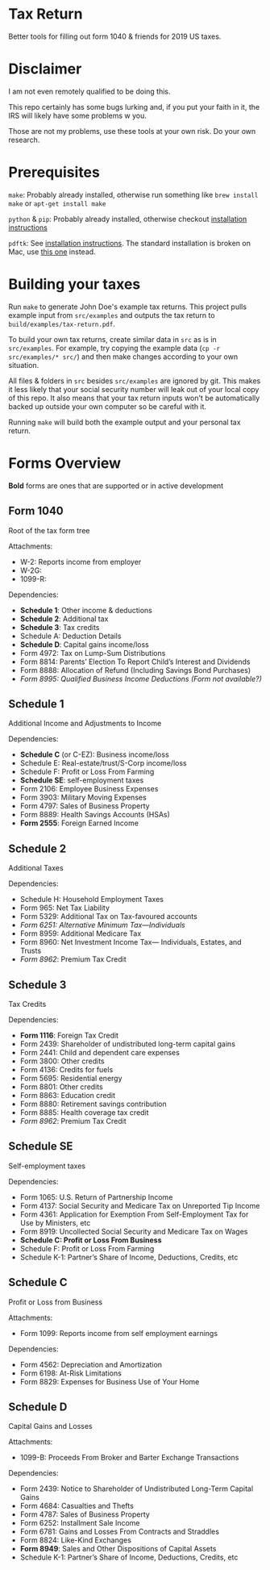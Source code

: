 
# Tax Return

Better tools for filling out form 1040 & friends for 2019 US taxes.

# Disclaimer

I am not even remotely qualified to be doing this.

This repo certainly has some bugs lurking and, if you put your faith in it, the IRS will likely have some problems w you.

Those are not my problems, use these tools at your own risk. Do your own research.

# Prerequisites

`make`: Probably already installed, otherwise run something like `brew install make` or `apt-get install make`

`python` & `pip`: Probably already installed, otherwise checkout [installation instructions](https://www.python.org/downloads/)

`pdftk`: See [installation instructions](https://www.pdflabs.com/tools/pdftk-server/). The standard installation is broken on Mac, use [this one](https://stackoverflow.com/a/39814799) instead.

# Building your taxes

Run `make` to generate John Doe's example tax returns. This project pulls example input from `src/examples` and outputs the tax return to `build/examples/tax-return.pdf`.

To build your own tax returns, create similar data in `src` as is in `src/examples`. For example, try copying the example data (`cp -r src/examples/* src/`) and then make changes according to your own situation.

All files & folders in `src` besides `src/examples` are ignored by git. This makes it less likely that your social security number will leak out of your local copy of this repo. It also means that your tax return inputs won't be automatically backed up outside your own computer so be careful with it.

Running `make` will build both the example output and your personal tax return.

# Forms Overview

**Bold** forms are ones that are supported or in active development

## Form 1040

Root of the tax form tree

Attachments:
 - W-2: Reports income from employer
 - W-2G:
 - 1099-R:

Dependencies:
 - **Schedule 1**: Other income & deductions
 - **Schedule 2**: Additional tax
 - **Schedule 3**: Tax credits
 - Schedule A: Deduction Details
 - **Schedule D**: Capital gains income/loss
 - Form 4972: Tax on Lump-Sum Distributions
 - Form 8814: Parents’ Election To Report Child’s Interest and Dividends
 - Form 8888: Allocation of Refund (Including Savings Bond Purchases)
 - _Form 8995: Qualified Business Income Deductions (Form not available?)_

## Schedule 1

Additional Income and Adjustments to Income

Dependencies:
 - **Schedule C** (or C-EZ): Business income/loss
 - Schedule E: Real-estate/trust/S-Corp income/loss
 - Schedule F: Profit or Loss From Farming
 - **Schedule SE**: self-employment taxes
 - Form 2106: Employee Business Expenses
 - Form 3903: Military Moving Expenses
 - Form 4797: Sales of Business Property
 - Form 8889: Health Savings Accounts (HSAs)
 - **Form 2555**: Foreign Earned Income

## Schedule 2

Additional Taxes

Dependencies:
 - Schedule H: Household Employment Taxes
 - Form 965: Net Tax Liability
 - Form 5329: Additional Tax on Tax-favoured accounts
 - _Form 6251: Alternative Minimum Tax—Individuals_
 - Form 8959: Additional Medicare Tax
 - Form 8960: Net Investment Income Tax— Individuals, Estates, and Trusts
 - *Form 8962*: Premium Tax Credit

## Schedule 3

Tax Credits

Dependencies:
  - **Form 1116**: Foreign Tax Credit
  - Form 2439: Shareholder of undistributed long-term capital gains
  - Form 2441: Child and dependent care expenses
  - Form 3800: Other credits
  - Form 4136: Credits for fuels
  - Form 5695: Residential energy
  - Form 8801: Other credits
  - Form 8863: Education credit
  - Form 8880: Retirement savings contribution
  - Form 8885: Health coverage tax credit
 - *Form 8962*: Premium Tax Credit
  

## Schedule SE

Self-employment taxes

Dependencies:
 - Form 1065: U.S. Return of Partnership Income
 - Form 4137: Social Security and Medicare Tax on Unreported Tip Income
 - Form 4361: Application for Exemption From Self-Employment Tax for Use by Ministers, etc
 - Form 8919: Uncollected Social Security and Medicare Tax on Wages
 - **Schedule C: Profit or Loss From Business**
 - Schedule F: Profit or Loss From Farming
 - Schedule K-1: Partner’s Share of Income, Deductions, Credits, etc

## Schedule C

Profit or Loss from Business

Attachments:
 - Form 1099: Reports income from self employment earnings

Dependencies:
 - Form 4562: Depreciation and Amortization
 - Form 6198: At-Risk Limitations
 - Form 8829: Expenses for Business Use of Your Home

## Schedule D

Capital Gains and Losses

Attachments:
 - 1099-B: Proceeds From Broker and Barter Exchange Transactions

Dependencies:
 - Form 2439: Notice to Shareholder of Undistributed Long-Term Capital Gains
 - Form 4684: Casualties and Thefts
 - Form 4787: Sales of Business Property
 - Form 6252: Installment Sale Income
 - Form 6781: Gains and Losses From Contracts and Straddles
 - Form 8824: Like-Kind Exchanges
 - **Form 8949**: Sales and Other Dispositions of Capital Assets
 - Schedule K-1: Partner’s Share of Income, Deductions, Credits, etc
